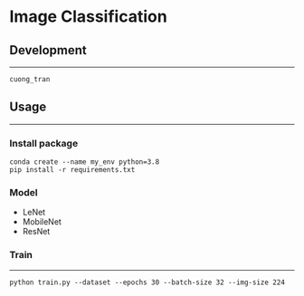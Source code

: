 # Image Classification  


## Development
***
```cuong_tran```  
## Usage
***
### Install package 
```conda create --name my_env python=3.8```  
```pip install -r requirements.txt```
### Model
* LeNet 
* MobileNet
* ResNet
### Train  
***
```python train.py --dataset --epochs 30 --batch-size 32 --img-size 224```

